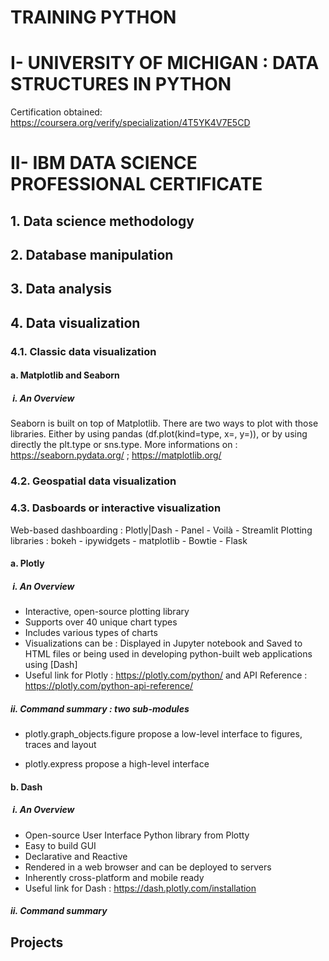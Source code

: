 # TRAINING PYTHON

# I- UNIVERSITY OF MICHIGAN : DATA STRUCTURES IN PYTHON

Certification obtained: https://coursera.org/verify/specialization/4T5YK4V7E5CD
# II- IBM DATA SCIENCE PROFESSIONAL CERTIFICATE

## 1. Data science methodology

## 2. Database manipulation 

## 3. Data analysis

## 4. Data visualization 

### 4.1. Classic data visualization

#### a. Matplotlib and Seaborn 
#####  i. An Overview
Seaborn is built on top of Matplotlib. There are two ways to plot with those libraries. Either by using pandas (df.plot(kind=type, x=, y=)), or by using directly the plt.type or sns.type.
More informations on : https://seaborn.pydata.org/ ; https://matplotlib.org/ 

### 4.2. Geospatial data visualization

### 4.3. Dasboards or interactive visualization
Web-based dashboarding : Plotly|Dash - Panel - Voilà - Streamlit
Plotting libraries : bokeh - ipywidgets - matplotlib - Bowtie - Flask

#### a. Plotly
#####  i. An Overview
- Interactive, open-source plotting library
- Supports over 40 unique chart types
- Includes various types of charts
- Visualizations can be :
    Displayed in Jupyter notebook and Saved to HTML files or being used in developing python-built web applications using [Dash]
- Useful link for Plotly : https://plotly.com/python/ and API Reference : https://plotly.com/python-api-reference/
##### ii. Command summary : two sub-modules
- plotly.graph_objects.figure propose a low-level interface to figures, traces and layout
  
- plotly.express propose a high-level interface
  
#### b. Dash 
#####  i. An Overview
- Open-source User Interface Python library from Plotty
- Easy to build GUI
- Declarative and Reactive
- Rendered in a web browser and can be deployed to servers
- Inherently cross-platform and mobile ready
- Useful link for Dash : https://dash.plotly.com/installation
##### ii. Command summary

## Projects
